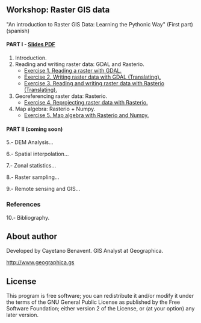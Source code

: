 ## Workshop: Raster GIS data

"An introduction to Raster GIS Data: Learning the Pythonic Way" (First part)
(spanish)

#### PART I - [Slides PDF](docs/)
1. Introduction.
2. Reading and writing raster data: GDAL and Rasterio.
    - [Exercise 1. Reading a raster with GDAL.](code/raster_workshop_gdal_read.ipynb)
    - [Exercise 2. Writing raster data with GDAL (Translating).](code/raster_workshop_gdal_write.ipynb)
    - [Exercise 3. Reading and writing raster data with Rasterio (Translating).](code/raster_workshop_rasterio.ipynb)
3. Georeferencing raster data: Rasterio.
    - [Exercise 4. Reprojecting raster data with Rasterio.](code/raster_workshop_rasterio_reproject.ipynb)
4. Map algebra: Rasterio + Numpy.
    - [Exercise 5. Map algebra with Rasterio and Numpy.](code/raster_workshop_mapalgebra.ipynb)

#### PART II (coming soon)
5.- DEM Analysis...

6.- Spatial interpolation...

7.- Zonal statistics...

8.- Raster sampling...

9.- Remote sensing and GIS...

### References
10.- Bibliography.

## About author
Developed by Cayetano Benavent.
GIS Analyst at Geographica.

http://www.geographica.gs

## License
This program is free software; you can redistribute it and/or modify
it under the terms of the GNU General Public License as published by
the Free Software Foundation; either version 2 of the License, or
(at your option) any later version.
